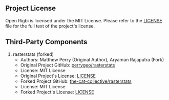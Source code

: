 ## Project License
Open Rigbi is licensed under the MIT License. Please refer to the [LICENSE](./LICENCES/OpenRigbi_LICENSE) file for the full text of the project's license.

## Third-Party Components
1. rasterstats (forked)
   - Authors: Matthew Perry (Original Author), Aryaman Rajaputra (Fork)
   - Original Project GitHub: [perrygeo/rasterstats](https://github.com/perrygeo/python-rasterstats)
   - License: MIT License
   - Original Project's License: [LICENSE](https://github.com/perrygeo/python-rasterstats/blob/master/LICENSE.txt)
   - Forked Project GitHub: [the-cat-collective/rasterstats](https://github.com/the-cat-collective/python-rasterstats)
   - License: MIT License
   - Forked Project's License: [LICENSE](https://github.com/the-cat-collective/python-rasterstats/blob/master/LICENSE.txt)
